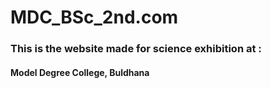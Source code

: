 # MDC_BSc_2nd.com

### This is the website made for science exhibition at :
#### Model Degree College, Buldhana
